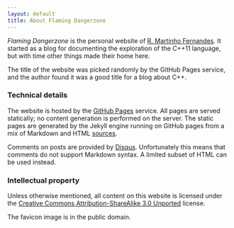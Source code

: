 ```yaml
---
layout: default
title: About Flaming Dangerzone
---
```


*Flaming Dangerzone* is the personal website of [R. Martinho Fernandes][about me]. It started
as a blog for documenting the exploration of the C++11 language, but with time other things
made their home here.

The title of the website was picked randomly by the GitHub Pages service, and the author found
it was a good title for a blog about C++.

### Technical details

The website is hosted by the [GitHub Pages][pages] service. All pages are served statically; 
no content generation is performed on the server. The static pages are generated by the Jekyll
engine running on GitHub pages from a mix of Markdown and HTML [sources].

Comments on posts are provided by [Disqus]. Unfortunately this means that comments do not
support Markdown syntax. A limited subset of HTML can be used instead.

### Intellectual property

Unless otherwise mentioned, all content on this website is licensed under the
[Creative Commons Attribution-ShareAlike 3.0 Unported][cc-by-sa] license.

The favicon image is in the public domain.

 [about me]: /robot.html
 [sources]: http://github.com/rmartinho/rmartinho.github.com/
 [pages]: http://pages.github.com/
 [Disqus]: http://disqus.com/
 [cc-by-sa]: http://creativecommons.org/licenses/by-sa/3.0/ 

